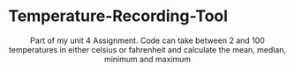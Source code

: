 # Temperature-Recording-Tool
<center>Part of my unit 4 Assignment. Code can take between 2 and 100 temperatures in either celsius or fahrenheit and calculate the mean, median, minimum and maximum</center>
